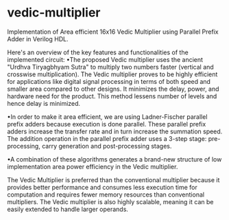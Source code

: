 # vedic-multiplier
Implementation of Area efficient 16x16 Vedic Multiplier using Parallel Prefix Adder in Verilog HDL.

Here's an overview of the key features and functionalities of the implemented circuit:
•The proposed Vedic multiplier uses the ancient "Urdhva Tiryagbhyam Sutra" to multiply two numbers faster (vertical and crosswise multiplication). The Vedic multiplier proves to be highly efficient for applications like digital signal processing in terms of both speed and smaller area compared to other designs. It minimizes the delay, power, and hardware need for the product. This method lessens number of levels and hence delay is minimized.

•In order to make it area efficient, we are using Ladner-Fischer parallel prefix adders because execution is done parallel. These parallel prefix adders increase the transfer rate and in turn increase the summation speed. The addition operation in the parallel prefix adder uses a 3-step stage: pre-processing, carry generation and post-processing stages.

•A combination of these algorithms generates a brand-new structure of low implementation area power efficiency in the Vedic multiplier.

The Vedic Multiplier is preferred than the conventional multiplier because it provides better performance and consumes less execution time for computation and requires fewer memory resources than conventional multipliers. The Vedic multiplier is also highly scalable, meaning it can be easily extended to handle larger operands.
